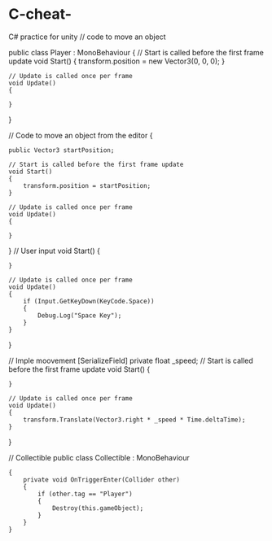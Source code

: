 # C-cheat-
C# practice for unity
// code to move an object

public class Player : MonoBehaviour
{
    // Start is called before the first frame update
    void Start()
    {
        transform.position = new Vector3(0, 0, 0);
    }

    // Update is called once per frame
    void Update()
    {
        
    }
}

// Code to move an object from the editor
{ 

    public Vector3 startPosition;

    // Start is called before the first frame update
    void Start()
    {
        transform.position = startPosition;
    }

    // Update is called once per frame
    void Update()
    {
        
    }
}
// User input
 void Start()
    {

    }

    // Update is called once per frame
    void Update()
    {
        if (Input.GetKeyDown(KeyCode.Space))
        {
            Debug.Log("Space Key");
        }
    }
}
 
 // Imple moovement 
  [SerializeField]
    private float _speed;
    // Start is called before the first frame update
    void Start()
    {
        
    }

    // Update is called once per frame
    void Update()
    {
        transform.Translate(Vector3.right * _speed * Time.deltaTime);
    }
}

// Collectible
public class Collectible : MonoBehaviour

    {
        private void OnTriggerEnter(Collider other)
        {
            if (other.tag == "Player") 
            {
                Destroy(this.gameObject);
            }
        }
    }
